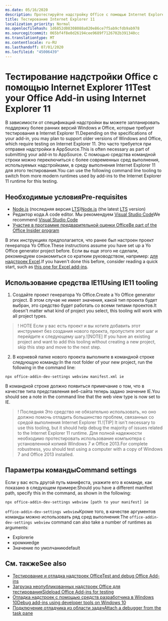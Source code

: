 ```yaml
---
ms.date: 05/16/2020
description: Протестируйте надстройку Office с помощью Internet Explorer 11.
title: Тестирование Internet Explorer 11
localization_priority: Normal
ms.openlocfilehash: 1d6852d08308088a020e86ce7f5ab9cfdb9ab978
ms.sourcegitcommit: 065bf4f8e0d26194cee9689f7126702b391340cc
ms.translationtype: MT
ms.contentlocale: ru-RU
ms.lasthandoff: 07/01/2020
ms.locfileid: "45006439"
---
```

# <a name="test-your-office-add-in-using-internet-explorer-11"></a><span data-ttu-id="260dc-103">Тестирование надстройки Office с помощью Internet Explorer 11</span><span class="sxs-lookup"><span data-stu-id="260dc-103">Test your Office Add-in using Internet Explorer 11</span></span>

<span data-ttu-id="260dc-104">В зависимости от спецификаций надстройки вы можете запланировать поддержку более ранних версий Windows и Office, которые требуют тестирования в Internet Explorer 11.</span><span class="sxs-lookup"><span data-stu-id="260dc-104">Depending on the specifications of your add-in, you may plan to support older versions of Windows and Office, which require testing on Internet Explorer 11.</span></span> <span data-ttu-id="260dc-105">Это часто требуется при отправке надстройки в AppSource.</span><span class="sxs-lookup"><span data-stu-id="260dc-105">This is often necessary as part of submitting your add-in to AppSource.</span></span> <span data-ttu-id="260dc-106">С помощью средства командной строки можно переключиться с более современных сред выполнения, используемых надстройками, в среду выполнения Internet Explorer 11 для этого тестирования.</span><span class="sxs-lookup"><span data-stu-id="260dc-106">You can use the following command line tooling to switch from more modern runtimes used by add-ins to the Internet Explorer 11 runtime for this testing.</span></span>

## <a name="pre-requisites"></a><span data-ttu-id="260dc-107">Необходимые условия</span><span class="sxs-lookup"><span data-stu-id="260dc-107">Pre-requisites</span></span>

- <span data-ttu-id="260dc-108">[Node.js](https://nodejs.org/) (последняя версия [LTS](https://nodejs.org/about/releases))</span><span class="sxs-lookup"><span data-stu-id="260dc-108">[Node.js](https://nodejs.org/) (the latest [LTS](https://nodejs.org/about/releases) version)</span></span>
- <span data-ttu-id="260dc-109">Редактор кода.</span><span class="sxs-lookup"><span data-stu-id="260dc-109">A code editor.</span></span> <span data-ttu-id="260dc-110">Мы рекомендуем [Visual Studio Code](https://code.visualstudio.com/)</span><span class="sxs-lookup"><span data-stu-id="260dc-110">We recommend [Visual Studio Code](https://code.visualstudio.com/)</span></span>
- [<span data-ttu-id="260dc-111">Участие в программе предварительной оценки Office</span><span class="sxs-lookup"><span data-stu-id="260dc-111">Be part of the Office Insider program</span></span>](https://insider.office.com)

<span data-ttu-id="260dc-112">В этих инструкциях предполагается, что ранее был настроен проект генератора Yo Office.</span><span class="sxs-lookup"><span data-stu-id="260dc-112">These instructions assume you have set up a Yo Office generator project before.</span></span> <span data-ttu-id="260dc-113">Если вы еще этого не сделали, рекомендуем ознакомиться со кратким руководством, например: [для надстроек Excel](../quickstarts/excel-quickstart-jquery.md).</span><span class="sxs-lookup"><span data-stu-id="260dc-113">If you haven't done this before, consider reading a quick start, such as [this one for Excel add-ins](../quickstarts/excel-quickstart-jquery.md).</span></span>

## <a name="using-ie11-tooling"></a><span data-ttu-id="260dc-114">Использование средства IE11</span><span class="sxs-lookup"><span data-stu-id="260dc-114">Using IE11 tooling</span></span>

1. <span data-ttu-id="260dc-115">Создайте проект генератора Yo Office.</span><span class="sxs-lookup"><span data-stu-id="260dc-115">Create a Yo Office generator project.</span></span> <span data-ttu-id="260dc-116">В этом случае не имеет значения, какой тип проекта будет выбран, это средство будет работать со всеми типами проектов.</span><span class="sxs-lookup"><span data-stu-id="260dc-116">It doesn't matter what kind of project you select, this tooling will work with all project types.</span></span>

> <span data-ttu-id="260dc-117">! НОТЕ Если у вас есть проект и вы хотите добавить этот инструмент без создания нового проекта, пропустите этот шаг и перейдите к следующему шагу.</span><span class="sxs-lookup"><span data-stu-id="260dc-117">![NOTE] If you have an existing project and want to add this tooling without creating a new project, skip this step and move to the next step.</span></span> 

2. <span data-ttu-id="260dc-118">В корневой папке нового проекта выполните в командной строке следующую команду:</span><span class="sxs-lookup"><span data-stu-id="260dc-118">In the root folder of your new project, run the following in the command line:</span></span>

```command&nbsp;line
npx office-addin-dev-settings webview manifest.xml ie
```
<span data-ttu-id="260dc-119">В командной строке должно появиться примечание о том, что в качестве типа представления веб-сайта теперь задано значение IE.</span><span class="sxs-lookup"><span data-stu-id="260dc-119">You should see a note in the command line that the web view type is now set to IE.</span></span>

> <span data-ttu-id="260dc-120">! Последняя Это средство не обязательно использовать, но оно должно помочь отладить большинство проблем, связанных со средой выполнения Internet Explorer 11.</span><span class="sxs-lookup"><span data-stu-id="260dc-120">![TIP] It isn't necessary to use this tooling, but it should help debug the majority of issues related to the Internet Explorer 11 runtime.</span></span> <span data-ttu-id="260dc-121">Для полной надежности необходимо протестировать использование компьютера с установленной копией Windows 7 и Office 2013.</span><span class="sxs-lookup"><span data-stu-id="260dc-121">For complete robustness, you should test using a computer with a copy of Windows 7 and Office 2013 installed.</span></span>

## <a name="command-settings"></a><span data-ttu-id="260dc-122">Параметры команды</span><span class="sxs-lookup"><span data-stu-id="260dc-122">Command settings</span></span>

<span data-ttu-id="260dc-123">Если у вас есть другой путь манифеста, укажите его в команде, как показано в следующем примере:</span><span class="sxs-lookup"><span data-stu-id="260dc-123">Should you have a different manifest path, specify this in the command, as shown in the following:</span></span>

`npx office-addin-dev-settings webview [path to your manifest] ie`

<span data-ttu-id="260dc-124">`office-addin-dev-settings webview`Кроме того, в качестве аргументов команды можно использовать ряд сред выполнения:</span><span class="sxs-lookup"><span data-stu-id="260dc-124">The `office-addin-dev-settings webview` command can also take a number of runtimes as arguments:</span></span>

- <span data-ttu-id="260dc-125">Explorer</span><span class="sxs-lookup"><span data-stu-id="260dc-125">ie</span></span>
- <span data-ttu-id="260dc-126">кромки</span><span class="sxs-lookup"><span data-stu-id="260dc-126">edge</span></span>
- <span data-ttu-id="260dc-127">Значение  по умолчанию</span><span class="sxs-lookup"><span data-stu-id="260dc-127">default</span></span>

## <a name="see-also"></a><span data-ttu-id="260dc-128">См. также</span><span class="sxs-lookup"><span data-stu-id="260dc-128">See also</span></span>
* [<span data-ttu-id="260dc-129">Тестирование и отладка надстроек Office</span><span class="sxs-lookup"><span data-stu-id="260dc-129">Test and debug Office Add-ins</span></span>](test-debug-office-add-ins.md)
* [<span data-ttu-id="260dc-130">Загрузка неопубликованных надстроек Office для тестирования</span><span class="sxs-lookup"><span data-stu-id="260dc-130">Sideload Office Add-ins for testing</span></span>](create-a-network-shared-folder-catalog-for-task-pane-and-content-add-ins.md)
* [<span data-ttu-id="260dc-131">Отладка надстроек с помощью средств разработчика в Windows 10</span><span class="sxs-lookup"><span data-stu-id="260dc-131">Debug add-ins using developer tools on Windows 10</span></span>](debug-add-ins-using-f12-developer-tools-on-windows-10.md)
* [<span data-ttu-id="260dc-132">Подключение отладчика из области задач</span><span class="sxs-lookup"><span data-stu-id="260dc-132">Attach a debugger from the task pane</span></span>](attach-debugger-from-task-pane.md)
